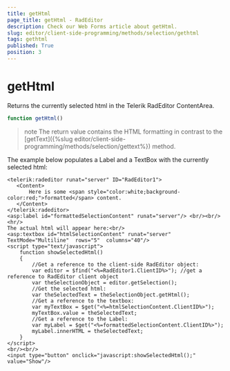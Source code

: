 ```yaml
---
title: getHtml
page_title: getHtml - RadEditor
description: Check our Web Forms article about getHtml.
slug: editor/client-side-programming/methods/selection/gethtml
tags: gethtml
published: True
position: 3
---
```


# getHtml


Returns the currently selected html in the Telerik RadEditor ContentArea.

````JavaScript 
function getHtml()		
````



>note The return value contains the HTML formatting in contrast to the [getText]({%slug editor/client-side-programming/methods/selection/gettext%}) method.

The example below populates a Label and a TextBox with the currently selected html:

````ASP.NET
<telerik:radeditor runat="server" ID="RadEditor1">
   <Content>
	   Here is some <span style="color:white;background-color:red;">formatted</span> content.
   </Content>
</telerik:radeditor>
<asp:label id="formattedSelectionContent" runat="server"/> <br/><br/>
<hr/>
The actual html will appear here:<br/>
<asp:textbox id="htmlSelectionContent" runat="server" TextMode="Multiline"  rows="5"  columns="40"/>
<script type="text/javascript">
	function showSelectedHtml()
	{
		//Get a reference to the client-side RadEditor object:
		var editor = $find("<%=RadEditor1.ClientID%>"); //get a reference to RadEditor client object
		var theSelectionObject = editor.getSelection();
		//Get the selected html:
		var theSelectedText = theSelectionObject.getHtml();
		//Get a reference to the textbox:
		var myTextBox = $get("<%=htmlSelectionContent.ClientID%>");
		myTextBox.value = theSelectedText;
		//Get a reference to the Label:
		var myLabel = $get("<%=formattedSelectionContent.ClientID%>");
		myLabel.innerHTML = theSelectedText;
	}
</script>
<br/><br/>
<input type="button" onclick="javascript:showSelectedHtml();" value="Show"/> 
````


